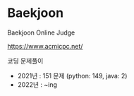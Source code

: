 # Baekjoon
Baekjoon Online Judge

https://www.acmicpc.net/

코딩 문제풀이

- 2021년 : 151 문제 (python: 149, java: 2)
- 2022년 : ~ing
